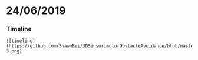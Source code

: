 # 24/06/2019
### Timeline 

```
![timeline](https://github.com/ShawnBei/3DSensorimotorObstacleAvoidance/blob/master/Notes/Meetings/2406/2406-3.png)
```

